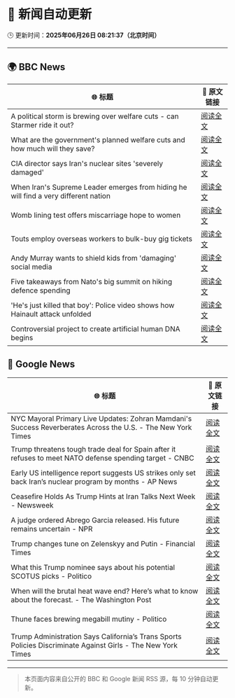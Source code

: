 # 🧠 新闻自动更新

🕒 更新时间：**2025年06月26日 08:21:37（北京时间）**

---

## 🌍 BBC News

| 🌐 标题 | 🔗 原文链接 |
|--------|-------------|
| A political storm is brewing over welfare cuts - can Starmer ride it out? | [阅读全文](https://www.bbc.com/news/articles/cn0z45d641do) |
| What are the government's planned welfare cuts and how much will they save? | [阅读全文](https://www.bbc.com/news/articles/cdjxygjrk9ro) |
| CIA director says Iran's nuclear sites 'severely damaged' | [阅读全文](https://www.bbc.com/news/articles/c5yk942y437o) |
| When Iran's Supreme Leader emerges from hiding he will find a very different nation | [阅读全文](https://www.bbc.com/news/articles/c0j4g1ll8yqo) |
| Womb lining test offers miscarriage hope to women | [阅读全文](https://www.bbc.com/news/articles/c39zvjmmwndo) |
| Touts employ overseas workers to bulk-buy gig tickets | [阅读全文](https://www.bbc.com/news/articles/c04e9k1vllro) |
| Andy Murray wants to shield kids from 'damaging' social media | [阅读全文](https://www.bbc.com/sport/tennis/articles/cpqn22erd10o) |
| Five takeaways from Nato's big summit on hiking defence spending | [阅读全文](https://www.bbc.com/news/articles/cvg8pd2y80go) |
| 'He's just killed that boy': Police video shows how Hainault attack unfolded | [阅读全文](https://www.bbc.com/news/articles/clyx0xkjmmgo) |
| Controversial project to create artificial human DNA begins | [阅读全文](https://www.bbc.com/news/articles/c6256wpn97ro) |

## 📰 Google News

| 🌐 标题 | 🔗 原文链接 |
|--------|-------------|
| NYC Mayoral Primary Live Updates: Zohran Mamdani's Success Reverberates Across the U.S. - The New York Times | [阅读全文](https://news.google.com/rss/articles/CBMiigFBVV95cUxOTUJHRXI3M2FSUlhwLV9rbzlQd1RMdGhvMi1ZVU1QNkhhdUdmOGVNZ3JxNTlSZS1LX1lZM0N4WTJjWHNzcmRlZmxkclRiZ1hWc0NkUng2N2o2NmQ5SExadTJzSGp2TG1teHZGQzhzN1Z5R2NQajVtOTFnZ053WVZIZGZkdE95X0RCSkE?oc=5) |
| Trump threatens tough trade deal for Spain after it refuses to meet NATO defense spending target - CNBC | [阅读全文](https://news.google.com/rss/articles/CBMipgFBVV95cUxNOGVnXzVIZk5fZzdudDdZaUFTcXR2Z1d1NjNIUm9OX3BycHY3R3RWa0lFSzllOHdVN2F4MXcxd0gzRExTaTVZQWFSRXE3R1hmMDVKTnVKdzB2cXMxUktHM3Y4NjNWZG11aWdzU2dyLThDbjhQOHdlZjVZU081NlBiN1VWcGpLR2xkbjRMeWtSYUJBNEZEWS1jemF1TEYzZ3U1enJJRGpn0gGrAUFVX3lxTE1YZXhKMHYxYXd6ZGhRbk9zdWdUdF9QNXNhUTdqdE5tWmxIWlM5cXF4QjZvZzhWSFNpVzQ2LUg4cGZ5Y1k1a1FwajZkRDJZek5DV3ZheFprVTFxX3g4TlFPa20xX1dkeHYyOC1wdmhKdkdHamxmTE5nYmJXYTBMbkVVS3JldHFDV2tWMEpJYkQxcVVVdGx3amc3YS1kY1ZaN1E3RW9jTkFMS2dEbw?oc=5) |
| Early US intelligence report suggests US strikes only set back Iran’s nuclear program by months - AP News | [阅读全文](https://news.google.com/rss/articles/CBMipgFBVV95cUxNOTY4UFQ0eGpLeEVpSHFqdEg2Wjh3M0xGX3N0RFRDdXFXUmd0emUxS1E1TE1DR1lYcWlTT1l0TGE4S0tCSDJwMmtpMjdRUFc4cEw4M2xZZ2lFU05RV3VrdkJoQnJRRG9pQWU4QVJ2cjdTZjdsSWhGbmc5UHlSV3RkdHRPdFc2UmEwMVE2c3pSMkQxZjE3dUY2LVd1WjYtRmhudlpVeGVn?oc=5) |
| Ceasefire Holds As Trump Hints at Iran Talks Next Week - Newsweek | [阅读全文](https://news.google.com/rss/articles/CBMingFBVV95cUxPRUIxM3BpZU9GOWZsVkNlTjhkTklSXzdPdlBZN0xBcUxtZy1BZVYwazhWVkRCSGlkM0FaNnBJNU1HYzYxb010THh3c1FyZnZwSzdzVVpLVnJkZjZJZUt6UFN6aUw2SlJqaDktZU11S2ZiSWlCNlVWYTkycU0zamY1d3RraE0xSDRlOVYtbVBQRFI3WHdzeXdPN0p3cVlGUQ?oc=5) |
| A judge ordered Abrego Garcia released. His future remains uncertain - NPR | [阅读全文](https://news.google.com/rss/articles/CBMigwFBVV95cUxObnRNM2RzWllNTjFaWFVXOW1vdU85M1lwS240cGl3VWFIM1pyX0tnaWRRNlo2anJuQ1pJangxQW5saFR3dkJJUi1NeHJnUV9ReXc3MUhuSEk1cFJPUFZGc1hMbDRqMzZxZHh1eDVCeXJkR2VGeG1TZ2JnTWhUdWRwU3AyRQ?oc=5) |
| Trump changes tune on Zelenskyy and Putin - Financial Times | [阅读全文](https://news.google.com/rss/articles/CBMicEFVX3lxTFB6X3hGbktTWDFwSEFRQXBSMlc1WTJaU2hReEw3UDNpR01IVTh4R1NTT2RNcExUMUIzSXFORlhOemU1cDBPbVBjQ0tMODFNcW5nT0hHdmVEMWVyRm9aWFNTTmdTd2JIQ1Fmdl9oRTFUSDk?oc=5) |
| What this Trump nominee says about his potential SCOTUS picks - Politico | [阅读全文](https://news.google.com/rss/articles/CBMihgFBVV95cUxQQnZ1NERyMlhoQUJvR2MtdzR0S2RfX0U4cklSTFJBcnhaRDc2Y253Z2xhc2tqUUVvSUpUOTNUQWNKSlJ2RHRBeHNnbGlWc2dvUGkwTG9HU2ZyaWNtM2dZSnZTZ3dYQ3YyV0t1RWJkZW9fY2VyYUZvTjlJeFdMRGh2S0JkRnZqQQ?oc=5) |
| When will the brutal heat wave end? Here’s what to know about the forecast. - The Washington Post | [阅读全文](https://news.google.com/rss/articles/CBMiiwFBVV95cUxQYWIwSVRYSmFSWFJvZWUwN0NLaGQ4R0NhOGVDVURFQ3pXYWczV2JRb2hIcHJTd2M2U1BQZGp2aDZoNENTRlJNbTYtaFlzVWttQi1sb1lBZHBHOHhiZFJ0c0JqY3VzblRZelhaVlBhSERQUE9ndU5jZTl2Ny1HXzU3SjRvZG9EUC1vRmRj?oc=5) |
| Thune faces brewing megabill mutiny - Politico | [阅读全文](https://news.google.com/rss/articles/CBMikwFBVV95cUxQbmNDOVZkQTBhWjZDb29ONGM1bUZST3VOdDh0bnBXUldqR0IwYzJYOTVBdzhPY0pnZ2hyRDNSamRURzc1c3FVNHpORkIxeVpVMkJreEFvVnozc1hhc3VWYjZRTXROQWVnaS01b2s4Zy1mREhBRUEzVFNKVjB2ZWF6N1B1SWhNcjFrbi1CUHlickdaeXc?oc=5) |
| Trump Administration Says California’s Trans Sports Policies Discriminate Against Girls - The New York Times | [阅读全文](https://news.google.com/rss/articles/CBMif0FVX3lxTFBsOEJYWUxFZUw1YXU1Mmk5SmtzelRub2JVY2dEVlBpQ01VSnc4MENqQ3Y3TFNwTjZJSUNDcS1FTWYxRkRSSTZ4b3BDQXNnLTdDeTgzbFZGWnN6XzVFRFVWMzY3R1pldE9VMnNLODF5QzgtbFNObWZUTGYyWjNmNzg?oc=5) |

---
> 本页面内容来自公开的 BBC 和 Google 新闻 RSS 源，每 10 分钟自动更新。
